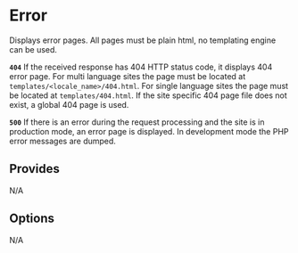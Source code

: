 # Error
Displays error pages. All pages must be plain html, no templating engine can be used.
 
**`404`**
If the received response has 404 HTTP status code, it displays 404 error page. For multi language sites the page must be located at `templates/<locale_name>/404.html`. For single language sites the page must be located at `templates/404.html`. If the site specific 404 page file does not exist, a global 404 page is used.

**`500`**
If there is an error during the request processing and the site is in production mode, an error page is displayed. In development mode the PHP error messages are dumped.

## Provides
N/A

## Options
N/A
